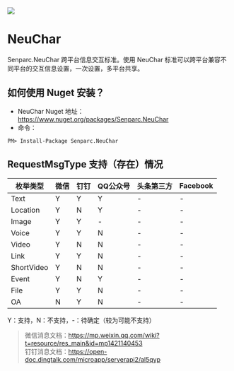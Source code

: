 <img src="https://sdk.weixin.senparc.com/images/senparc-logo-500.jpg" />

# NeuChar
Senparc.NeuChar 跨平台信息交互标准。使用 NeuChar 标准可以跨平台兼容不同平台的交互信息设置，一次设置，多平台共享。

## 如何使用 Nuget 安装？

* NeuChar Nuget 地址：https://www.nuget.org/packages/Senparc.NeuChar
* 命令：
```
PM> Install-Package Senparc.NeuChar
```

## RequestMsgType 支持（存在）情况

| 枚举类型        |   微信   |    钉钉    |    QQ公众号  |  头条第三方   |  Facebook  |   
|----------------|----------|------------|-------------|--------------|------------|
|  Text          |    Y     |      Y     |       Y     |       -      |      -     |
|  Location      |    Y     |      N     |       Y     |       -      |      -     |
|  Image         |    Y     |      Y     |       -     |       -      |      -     |
|  Voice         |    Y     |      Y     |       N     |       -      |      -     |
|  Video         |    Y     |      N     |       N     |       -      |      -     |
|  Link          |    Y     |      Y     |       N     |       -      |      -     |
|  ShortVideo    |    Y     |      N     |       N     |       -      |      -     |
|  Event         |    Y     |      N     |       Y     |       -      |      -     |
|  File          |    Y     |      Y     |       N     |       -      |      -     |
|  OA            |    N     |      Y     |       N     |       -      |      -     |

Y：支持，N：不支持，-：待确定（较为可能不支持）

> 微信消息文档：https://mp.weixin.qq.com/wiki?t=resource/res_main&id=mp1421140453<br>
> 钉钉消息文档：https://open-doc.dingtalk.com/microapp/serverapi2/al5qyp<br>
